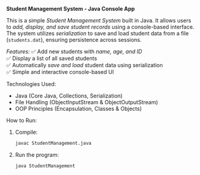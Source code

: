 **Student Management System - Java Console App**

This is a simple *Student Management System* built in Java. It allows users to *add, display, and save student records* using a console-based interface. The system utilizes *serialization* to save and load student data from a file (`students.dat`), ensuring persistence across sessions.

*Features:*
✅ Add new students with *name, age, and ID*  
✅ Display a list of all saved students  
✅ Automatically *save and load* student data using serialization  
✅ Simple and interactive console-based UI

Technologies Used:
- Java (Core Java, Collections, Serialization)  
- File Handling (ObjectInputStream & ObjectOutputStream)  
- OOP Principles (Encapsulation, Classes & Objects)  

How to Run:
1. Compile:
   ```sh
   javac StudentManagement.java
   ```
2. Run the program:  
   ```sh
   java StudentManagement
   ```
